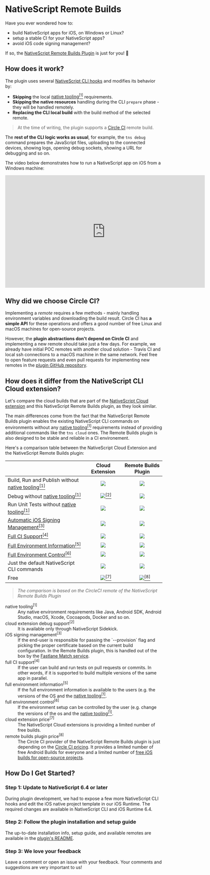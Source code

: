 # NativeScript Remote Builds

Have you ever wondered how to:

* build NativeScript apps for iOS, on Windows or Linux?
* setup a stable CI for your NativeScript apps?
* avoid iOS code signing management?

If so, the [NativeScript Remote Builds Plugin](https://github.com/NativeScript/nativescript-remote-builds) is just for you! 🚀

## How does it work?

The plugin uses several [NativeScript CLI hooks](https://www.nativescript.org/blog/migrating-cli-hooks-to-nativescript-6.0) and modifies its behavior by:

* **Skipping** the local [native tooling<sup>[1]</sup>](#tooling) requirements.
* **Skipping the native resources** handling during the CLI `prepare` phase - they will be handled remotely.
* **Replacing the CLI local build** with the build method of the selected remote.

> At the time of writing, the plugin supports a [Circle CI](https://circleci.com/) remote build.

The **rest of the CLI logic works as usual**, for example, the `tns debug` command prepares the JavaScript files, uploading to the connected devices, showing logs, opening debug sockets, showing a URL for debugging and so on.

The video below demonstrates how to run a NativeScript app on iOS from a Windows machine:

<iframe width="640" height="360" src="https://www.youtube.com/embed/PA5h8V-0QUU" frameborder="0" allow="accelerometer; autoplay; encrypted-media; gyroscope; picture-in-picture" allowfullscreen></iframe>


## Why did we choose Circle CI?

Implementing a *remote* requires a few methods - mainly handling environment variables and downloading the build result. Circle CI has **a simple API** for these operations and offers a good number of free Linux and macOS machines for open-source projects.

However, the **plugin abstractions don't depend on Circle CI** and implementing a new remote should take just a few days. For example, we already have initial POC remotes with another cloud solution - Travis CI and local ssh connections to a macOS machine in the same network. Feel free to open feature requests and even pull requests for implementing new remotes in the [plugin GitHub repository](https://github.com/NativeScript/nativescript-remote-builds).

## How does it differ from the NativeScript CLI Cloud extension?

Let's compare the cloud builds that are part of the [NativeScript Cloud extension](https://github.com/NativeScript/nativescript-cloud) and this NativeScript Remote Builds plugin, as they look similar.

The main differences come from the fact that the NativeScript Remote Builds plugin enables the existing NativeScript CLI commands on environments without any [native tooling<sup>[1]</sup>](#tooling) requirements instead of providing additional commands like the `tns cloud` ones. The Remote Builds plugin is also designed to be stable and reliable in a CI environement.

Here's a comparison table between the NativeScript Cloud Extension and the NativeScript Remote Builds plugin:

|                                                                        |                 Cloud Extension               | Remote Builds Plugin |
| :---                                                                   |                      :---:                    |         :---:        |
| Build, Run and Publish without [native tooling<sup>[1]</sup>](#tooling)|               ![](https://i.imgur.com/v9VEBbf.png)              |  ![](https://i.imgur.com/v9VEBbf.png)  |
| Debug without [native tooling<sup>[1]</sup>](#tooling)                 |&nbsp;&nbsp;&nbsp;&nbsp;![](https://i.imgur.com/88WLiNS.png)[<sup>[2]</sup>](#cloudDebug)|  ![](https://i.imgur.com/v9VEBbf.png)  |
| Run Unit Tests without [native tooling<sup>[1]</sup>](#tooling)                  |                       ![](https://i.imgur.com/JcfimjC.png)                     |  ![](https://i.imgur.com/v9VEBbf.png)  |
| [Automatic iOS Signing Management<sup>[3]</sup>](#signing)                       |                       ![](https://i.imgur.com/JcfimjC.png)                     |  ![](https://i.imgur.com/v9VEBbf.png)  |
| [Full CI Support<sup>[4]</sup>](#ci)                              |                       ![](https://i.imgur.com/JcfimjC.png)                     |  ![](https://i.imgur.com/v9VEBbf.png)  |
| [Full Environment Information<sup>[5]</sup>](#envInfo)                 |                       ![](https://i.imgur.com/JcfimjC.png)                     |  ![](https://i.imgur.com/v9VEBbf.png)  |
| [Full Environment Control<sup>[6]</sup>](#envControl)                     |                       ![](https://i.imgur.com/JcfimjC.png)                     |  ![](https://i.imgur.com/v9VEBbf.png)  |
| Just the default NativeScript CLI commands                 |                       ![](https://i.imgur.com/JcfimjC.png)                     |  ![](https://i.imgur.com/v9VEBbf.png)  |
| Free                                                       |&nbsp;&nbsp;&nbsp;&nbsp;![](https://i.imgur.com/88WLiNS.png)[<sup>[7]</sup>](#cloudPrice)|&nbsp;&nbsp;&nbsp;&nbsp;![](https://i.imgur.com/88WLiNS.png)[<sup>[8]</sup>](#pluginPrice)|

> *The comparison is based on the CircleCI remote of the NativeScript Remote Builds Plugin*

<dl>
  <dt><span id="tooling">native tooling<sup>[1]</sup></span></dt>
  <dd>Any native environment requirements like Java, Android SDK, Android Studio, macOS, Xcode, Cocoapods, Docker and so on.</dd>

  <dt><span id="cloudDebug">cloud extension debug support<sup>[2]</sup></span></dt>
  <dd>It is available only through NativeScript Sidekick.</dd>

  <dt><span id="signing">iOS signing management<sup>[3]</sup></span></dt>
  <dd>If the end-user is responsible for passing the `--provision` flag and picking the proper certificate based on the current build configuration. In the Remote Builds plugin, this is handled out of the box by the <a href="https://docs.fastlane.tools/actions/match/">Fastlane Match service</a>.</dd>

  <dt><span id="ci">full CI support<sup>[4]</sup></span></dt>
  <dd>If the user can build and run tests on pull requests or commits. In other words, if it is supported to build multiple versions of the same app in parallel.</dd>

  <dt><span id="envInfo">full environment information<sup>[5]</sup></span></dt>
  <dd>If the full environment information is available to the users (e.g. the versions of the OS and the <a href="#tooling">native tooling<sup>[1]</sup></a>.</dd>

  <dt><span id="envControl">full environment control<sup>[6]</sup></span></dt>
  <dd>If the environment setup can be controlled by the user (e.g. change the versions of the os and the <a href="#tooling">native tooling<sup>[1]</sup></a>.</dd>

  <dt><span id="cloudPrice">cloud extension price<sup>[7]</sup></span></dt>
  <dd>The NativeScript Cloud extensions is providing a limited number of free builds.</dd>

  <dt><span id="pluginPrice">remote builds plugin price<sup>[8]</sup></span></dt>
  <dd>The Circle CI provider of the NativeScript Remote Builds plugin is just depending on the <a href="https://circleci.com/pricing/">Circle CI pricing</a>. It provides a limited number of free Android Builds for everyone and a limited number of <a href="https://circleci.com/open-source/">free iOS builds for open-source projects</a>.</dd>
</dl>

## How Do I Get Started?

### Step 1: Update to NativeScript 6.4 or later

During plugin development, we had to expose a few more NativeScript CLI hooks and edit the iOS native project template in our iOS Runtime. The required changes are available in NativeScript CLI and iOS Runtime 6.4.

### Step 2: Follow the plugin installation and setup guide

The up-to-date installation info, setup guide, and available remotes are available in the [plugin's README](https://github.com/NativeScript/nativescript-remote-builds).

### Step 3: We love your feedback

Leave a comment or open an issue with your feedback. Your comments and suggestions are very important to us!